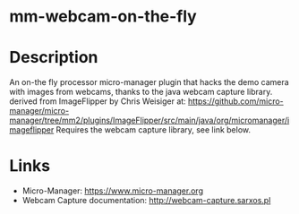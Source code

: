 # mm-webcam-on-the-fly

Description
===========
 An on-the fly processor micro-manager plugin that hacks the demo camera
 with images from webcams, thanks to the java webcam capture library.
 derived from ImageFlipper by Chris Weisiger
 at: https://github.com/micro-manager/micro-manager/tree/mm2/plugins/ImageFlipper/src/main/java/org/micromanager/imageflipper
 Requires the webcam capture library, see link below.
 
Links
=====
* Micro-Manager: https://www.micro-manager.org
* Webcam Capture documentation: http://webcam-capture.sarxos.pl


